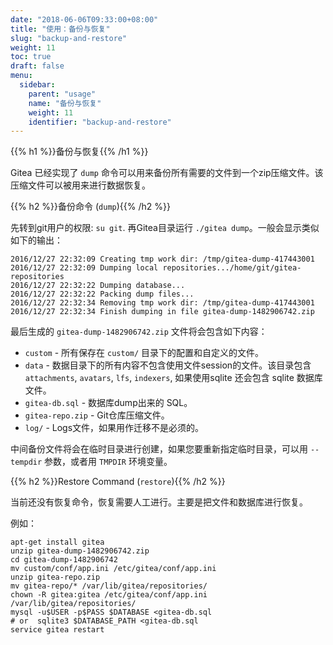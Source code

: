 ```yaml
---
date: "2018-06-06T09:33:00+08:00"
title: "使用：备份与恢复"
slug: "backup-and-restore"
weight: 11
toc: true
draft: false
menu:
  sidebar:
    parent: "usage"
    name: "备份与恢复"
    weight: 11
    identifier: "backup-and-restore"
---
```


{{% h1 %}}备份与恢复{{% /h1 %}}

Gitea 已经实现了 `dump` 命令可以用来备份所有需要的文件到一个zip压缩文件。该压缩文件可以被用来进行数据恢复。

{{% h2 %}}备份命令 (`dump`){{% /h2 %}}

先转到git用户的权限: `su git`. 再Gitea目录运行 `./gitea dump`。一般会显示类似如下的输出：

```
2016/12/27 22:32:09 Creating tmp work dir: /tmp/gitea-dump-417443001
2016/12/27 22:32:09 Dumping local repositories.../home/git/gitea-repositories
2016/12/27 22:32:22 Dumping database...
2016/12/27 22:32:22 Packing dump files...
2016/12/27 22:32:34 Removing tmp work dir: /tmp/gitea-dump-417443001
2016/12/27 22:32:34 Finish dumping in file gitea-dump-1482906742.zip
```

最后生成的 `gitea-dump-1482906742.zip` 文件将会包含如下内容：

* `custom` - 所有保存在 `custom/` 目录下的配置和自定义的文件。
* `data` - 数据目录下的所有内容不包含使用文件session的文件。该目录包含 `attachments`, `avatars`, `lfs`, `indexers`, 如果使用sqlite 还会包含 sqlite 数据库文件。
* `gitea-db.sql` - 数据库dump出来的 SQL。
* `gitea-repo.zip` - Git仓库压缩文件。
* `log/` - Logs文件，如果用作迁移不是必须的。

中间备份文件将会在临时目录进行创建，如果您要重新指定临时目录，可以用 `--tempdir` 参数，或者用 `TMPDIR` 环境变量。

{{% h2 %}}Restore Command (`restore`){{% /h2 %}}

当前还没有恢复命令，恢复需要人工进行。主要是把文件和数据库进行恢复。

例如：

```
apt-get install gitea
unzip gitea-dump-1482906742.zip
cd gitea-dump-1482906742
mv custom/conf/app.ini /etc/gitea/conf/app.ini
unzip gitea-repo.zip
mv gitea-repo/* /var/lib/gitea/repositories/
chown -R gitea:gitea /etc/gitea/conf/app.ini /var/lib/gitea/repositories/
mysql -u$USER -p$PASS $DATABASE <gitea-db.sql
# or  sqlite3 $DATABASE_PATH <gitea-db.sql
service gitea restart
```

